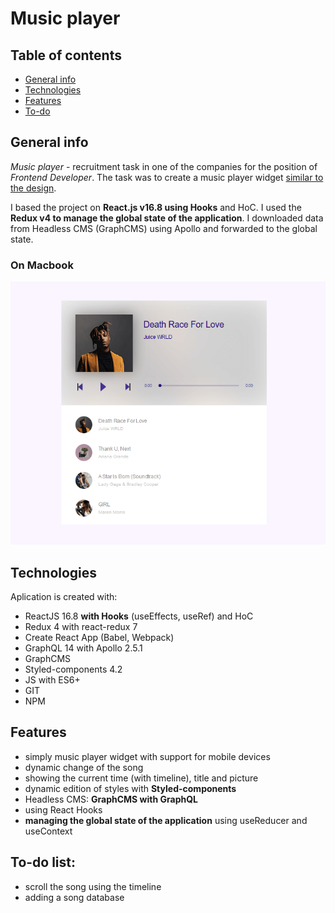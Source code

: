 # Music player

## Table of contents

- [General info](#general-info)
- [Technologies](#technologies)
- [Features](#features)
- [To-do](#to-do-list)

## General info

_Music player_ - recruitment task in one of the companies for the position of
_Frontend Developer_. The task was to create a music player widget [similar to the design](https://dribbble.com/shots/3175482-Music-Player-Freebie).

I based the project on **React.js v16.8 using Hooks** and HoC. I used the **Redux v4 to manage the global state of the application**. I downloaded data from Headless CMS (GraphCMS) using Apollo and forwarded to the global state.

### On Macbook

![music player widget](/github/screen.png 'music player widget')

## Technologies

Aplication is created with:

- ReactJS 16.8 **with Hooks** (useEffects, useRef) and HoC
- Redux 4 with react-redux 7
- Create React App (Babel, Webpack)
- GraphQL 14 with Apollo 2.5.1
- GraphCMS
- Styled-components 4.2
- JS with ES6+
- GIT
- NPM

## Features

- simply music player widget with support for mobile devices
- dynamic change of the song
- showing the current time (with timeline), title and picture
- dynamic edition of styles with **Styled-components**
- Headless CMS: **GraphCMS with GraphQL**
- using React Hooks
- **managing the global state of the application** using useReducer and useContext

## To-do list:

- scroll the song using the timeline
- adding a song database
